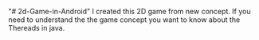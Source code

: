 "# 2d-Game-in-Android" 
I created this 2D game from new concept. 
If you need to understand the the game concept you want to know about the Thereads in java.
